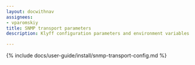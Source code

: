 ```yaml
---
layout: docwithnav
assignees:
- vparomskiy
title: SNMP transport parameters
description: Klyff configuration parameters and environment variables

---
```


{% include docs/user-guide/install/snmp-transport-config.md %}
